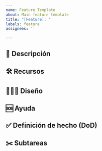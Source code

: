 ```yaml
---
name: Feature Template
about: Main feature template
title: "[Feature]: "
labels: feature
assignees: ''

---
```


## 📝 Descripción

## 🛠️ Recursos

## 👩🏽‍🎨 Diseño

## 🆘 Ayuda

## ✅ Definición de hecho (DoD)

## ✂️ Subtareas
